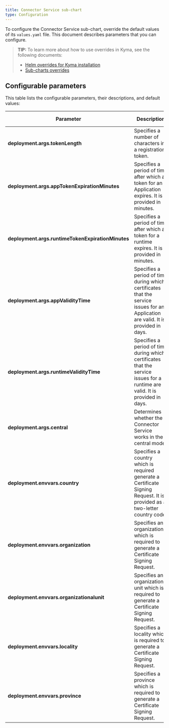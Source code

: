 ```yaml
---
title: Connector Service sub-chart
type: Configuration
---
```


To configure the Connector Service sub-chart, override the default values of its `values.yaml` file. This document describes parameters that you can configure.

>**TIP:** To learn more about how to use overrides in Kyma, see the following documents: 
>* [Helm overrides for Kyma installation](/root/kyma/#configuration-helm-overrides-for-kyma-installation)
>* [Sub-charts overrides](/root/kyma/#configuration-helm-overrides-for-kyma-installation-sub-chart-overrides)

## Configurable parameters

This table lists the configurable parameters, their descriptions, and default values:

| Parameter | Description | Default value |
|-----------|-------------|---------------|
| **deployment.args.tokenLength**| Specifies a number of characters in a registration token. | `64` |
| **deployment.args.appTokenExpirationMinutes** | Specifies a period of time after which a token for an Application expires. It is provided in minutes. | `5` |
| **deployment.args.runtimeTokenExpirationMinutes** | Specifies a period of time after which a token for a runtime expires. It is provided in minutes. | `10` |
| **deployment.args.appValidityTime** | Specifies a period of time during which certificates that the service issues for an Application are valid. It is provided in days. | `92d` |
| **deployment.args.runtimeValidityTime** | Specifies a period of time during which certificates that the service issues for a runtime are valid. It is provided in days. | `92d` |
| **deployment.args.central** | Determines whether the Connector Service works in the central mode. | `&central false` |
| **deployment.envvars.country** | Specifies a country which is required  generate a Certificate Signing Request. It is provided as a two-letter country code. | `DE` |
| **deployment.envvars.organization** | Specifies an organization which is required to generate a Certificate Signing Request. | `Organization` |
| **deployment.envvars.organizationalunit** | Specifies an organizational unit which is required to generate a Certificate Signing Request. | `OrgUnit` |
| **deployment.envvars.locality** | Specifies a locality which is required to generate a Certificate Signing Request. | `Waldorf` |
| **deployment.envvars.province** | Specifies a province which is required to generate a Certificate Signing Request. | `Waldorf` |
